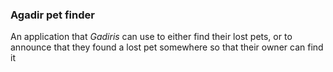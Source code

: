 ### Agadir pet finder

An application that _Gadiris_ can use to either find their lost pets, or to announce that they found a lost pet somewhere so that their owner can find it
